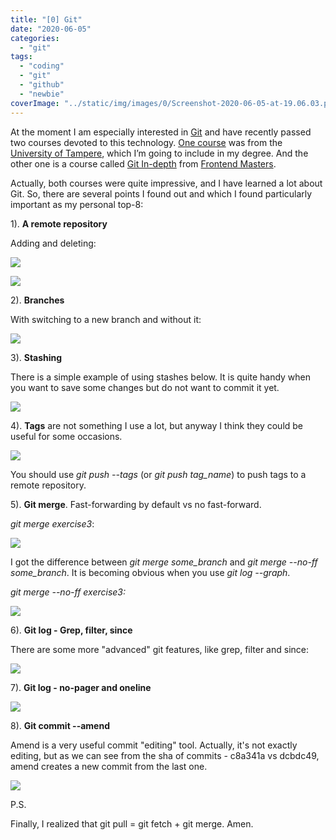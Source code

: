 ```yaml
---
title: "[0] Git"
date: "2020-06-05"
categories:
  - "git"
tags:
  - "coding"
  - "git"
  - "github"
  - "newbie"
coverImage: "../static/img/images/0/Screenshot-2020-06-05-at-19.06.03.png"
---
```


At the moment I am especially interested in [Git](https://github.com/villivald) and have recently passed two courses devoted to this technology. [One course](https://plus.tuni.fi/tie-git/v2/) was from the [University of Tampere](https://www.tuni.fi/en), which I’m going to include in my degree. And the other one is a course called [Git In-depth](https://frontendmasters.com/courses/git-in-depth/) from [Frontend Masters](https://frontendmasters.com/).

Actually, both courses were quite impressive, and I have learned a lot about Git. So, there are several points I found out and which I found particularly important as my personal top-8:

1). **A remote repository**

Adding and deleting:

![](https://reverent-carson-67c52e.netlify.app/static/img/images/0/Screenshot-2020-06-04-at-19.02.58.png)

![](https://reverent-carson-67c52e.netlify.app/static/img/images/0/Screenshot-2020-06-04-at-19.03.44.png)

2). **Branches**

With switching to a new branch and without it:

![](https://reverent-carson-67c52e.netlify.app/static/img/images/0/Screenshot-2020-06-04-at-19.05.53.png)

3). **Stashing**

There is a simple example of using stashes below. It is quite handy when you want to save some changes but do not want to commit it yet.

![](https://reverent-carson-67c52e.netlify.app/static/img/images/0/Screenshot-2020-06-04-at-19.18.18.png)

4). **Tags** are not something I use a lot, but anyway I think they could be useful for some occasions.

![](https://reverent-carson-67c52e.netlify.app/static/img/images/0/Screenshot-2020-06-04-at-19.24.16.png)

You should use _git push --tags_ (or _git push tag_name_) to push tags to a remote repository.

5). **Git merge**. Fast-forwarding by default vs no fast-forward.

_git merge exercise3_:

![](https://reverent-carson-67c52e.netlify.app/static/img/images/0/Screenshot-2020-06-04-at-19.32.30.png)

I got the difference between _git merge some_branch_ and _git merge --no-ff some_branch_. It is becoming obvious when you use _git log --graph_.

_git merge --no-ff exercise3:_

![](https://reverent-carson-67c52e.netlify.app/static/img/images/0/Screenshot-2020-06-04-at-19.32.06.png)

6). **Git log - Grep, filter, since**

There are some more "advanced" git features, like grep, filter and since:

![](https://reverent-carson-67c52e.netlify.app/static/img/images/0/Screenshot-2020-06-04-at-19.37.49.png)

7). **Git log - no-pager and oneline**

![](https://reverent-carson-67c52e.netlify.app/static/img/images/0/Screenshot-2020-06-04-at-19.49.06.png)

8). **Git commit --amend**

Amend is a very useful commit "editing" tool. Actually, it's not exactly editing, but as we can see from the sha of commits - c8a341a vs dcbdc49, amend creates a new commit from the last one.

![](https://reverent-carson-67c52e.netlify.app/static/img/images/0/Screenshot-2020-06-05-at-19.06.03.png)

P.S.

Finally, I realized that git pull = git fetch + git merge. Amen.
